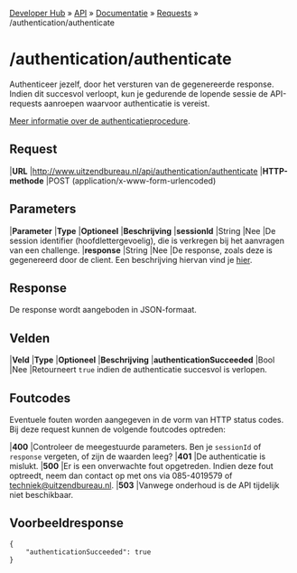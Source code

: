 ---
---

[Developer Hub](/) &raquo; [API](/api) &raquo; [Documentatie](/api/doc.html) &raquo; [Requests](/api/requests) &raquo; /authentication/authenticate

# /authentication/authenticate

Authenticeer jezelf, door het versturen van de gegenereerde response. Indien dit succesvol verloopt, kun je gedurende de lopende sessie de API-requests
aanroepen waarvoor authenticatie is vereist.

[Meer informatie over de authenticatieprocedure](/api/auth.html).

## Request

|**URL**          |http://www.uitzendbureau.nl/api/authentication/authenticate
|**HTTP-methode** |POST (application/x-www-form-urlencoded)

## Parameters

|**Parameter** |**Type** |**Optioneel** |**Beschrijving**
|**sessionId** |String   |Nee           |De session identifier (hoofdlettergevoelig), die is verkregen bij het aanvragen van een challenge.
|**response**  |String   |Nee           |De response, zoals deze is gegenereerd door de client. Een beschrijving hiervan vind je [hier](/api/auth.html).

## Response

De response wordt aangeboden in JSON-formaat.

## Velden

|**Veld**                    |**Type** |**Optioneel** |**Beschrijving**
|**authenticationSucceeded** |Bool     |Nee           |Retourneert `true` indien de authenticatie succesvol is verlopen.

## Foutcodes

Eventuele fouten worden aangegeven in de vorm van HTTP status codes. Bij deze request kunnen de volgende foutcodes optreden:

|**400** |Controleer de meegestuurde parameters. Ben je `sessionId` of `response` vergeten, of zijn de waarden leeg?
|**401** |De authenticatie is mislukt.
|**500** |Er is een onverwachte fout opgetreden. Indien deze fout optreedt, neem dan contact op met ons via 085-4019579 of [techniek@uitzendbureau.nl](mailto:techniek@uitzendbureau.nl?subject=DeveloperHub%3A%20API%20%2Fauthentication%2Fauthenticate%3A%20status%20500).
|**503** |Vanwege onderhoud is de API tijdelijk niet beschikbaar.

## Voorbeeldresponse

    {
        "authenticationSucceeded": true
    }
